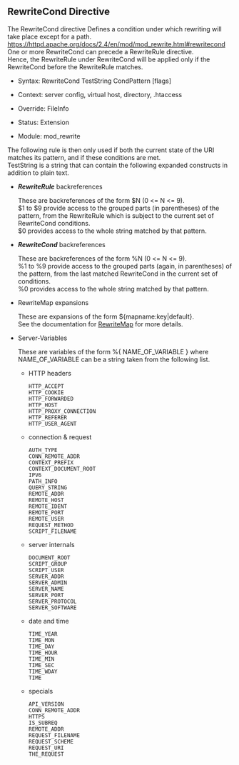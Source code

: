 ## RewriteCond Directive

The RewriteCond directive Defines a condition under which rewriting will take place except for a path.  
<https://httpd.apache.org/docs/2.4/en/mod/mod_rewrite.html#rewritecond>  
One or more RewriteCond can precede a RewriteRule directive.  
Hence, the RewriteRule under RewriteCond will be applied only if the RewriteCond before the RewriteRule matches.  

- Syntax: RewriteCond TestString CondPattern \[flags]

- Context: server config, virtual host, directory, .htaccess

- Override: FileInfo

- Status: Extension

- Module: mod_rewrite

The following rule is then only used if both the current state of the URI matches its pattern, and if these conditions are met.  
TestString is a string that can contain the following expanded constructs in addition to plain text.  

- ***RewriteRule*** backreferences

	These are backreferences of the form $N (0 <= N <= 9).  
	$1 to $9 provide access to the grouped parts (in parentheses) of the pattern, from the RewriteRule which is subject to the current set of RewriteCond conditions.  
	$0 provides access to the whole string matched by that pattern.

- ***RewriteCond*** backreferences

	These are backreferences of the form %N (0 <= N <= 9).  
	%1 to %9 provide access to the grouped parts (again, in parentheses) of the pattern, from the last matched RewriteCond in the current set of conditions.  
	%0 provides access to the whole string matched by that pattern.

- RewriteMap expansions

	These are expansions of the form ${mapname:key|default}.  
	See the documentation for [RewriteMap](https://httpd.apache.org/docs/2.4/en/mod/mod_rewrite.html#mapfunc) for more details.

- Server-Variables

	These are variables of the form %{ NAME_OF_VARIABLE } where NAME_OF_VARIABLE can be a string taken from the following list.


	- HTTP headers

		```
		HTTP_ACCEPT
		HTTP_COOKIE
		HTTP_FORWARDED
		HTTP_HOST
		HTTP_PROXY_CONNECTION
		HTTP_REFERER
		HTTP_USER_AGENT
		```

	- connection & request

		```
		AUTH_TYPE
		CONN_REMOTE_ADDR
		CONTEXT_PREFIX
		CONTEXT_DOCUMENT_ROOT
		IPV6
		PATH_INFO
		QUERY_STRING
		REMOTE_ADDR
		REMOTE_HOST
		REMOTE_IDENT
		REMOTE_PORT
		REMOTE_USER
		REQUEST_METHOD
		SCRIPT_FILENAME
		```

	- server internals

		```
		DOCUMENT_ROOT
		SCRIPT_GROUP
		SCRIPT_USER
		SERVER_ADDR
		SERVER_ADMIN
		SERVER_NAME
		SERVER_PORT
		SERVER_PROTOCOL
		SERVER_SOFTWARE
		```

	- date and time

		```
		TIME_YEAR
		TIME_MON
		TIME_DAY
		TIME_HOUR
		TIME_MIN
		TIME_SEC
		TIME_WDAY
		TIME
		```

	- specials

		```
		API_VERSION
		CONN_REMOTE_ADDR
		HTTPS
		IS_SUBREQ
		REMOTE_ADDR
		REQUEST_FILENAME
		REQUEST_SCHEME
		REQUEST_URI
		THE_REQUEST
		```